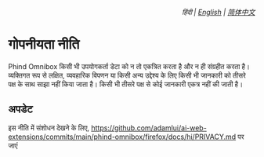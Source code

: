 <div align="right">
    <h6>
        <picture>
            <source type="image/svg+xml" media="(prefers-color-scheme: dark)" srcset="https://assets.phindomnibox.com/images/icons/earth/white/icon32.svg">
            <img height=14 src="https://assets.phindomnibox.com/images/icons/earth/black/icon32.svg">
        </picture>
        &nbsp;हिंदी |
        <a href="../PRIVACY.md">English</a> |
        <a href="../zh-cn/PRIVACY.md">简体中文</a>
    </h6>
</div>

# गोपनीयता नीति

Phind Omnibox किसी भी उपयोगकर्ता डेटा को न तो एकत्रित करता है और न ही संग्रहीत करता है। व्यक्तिगत रूप से लक्षित, व्यवहारिक विपणन या किसी अन्य उद्देश्य के लिए किसी भी जानकारी को तीसरे पक्ष के साथ साझा नहीं किया जाता है। किसी भी तीसरे पक्ष से कोई जानकारी एकत्र नहीं की जाती है।

## अपडेट

इस नीति में संशोधन देखने के लिए, https://github.com/adamlui/ai-web-extensions/commits/main/phind-omnibox/firefox/docs/hi/PRIVACY.md पर जाएं
